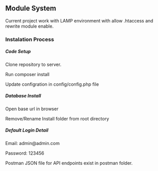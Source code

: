 <h2>Module System</h2>

<p> Current project work with LAMP environment with allow .htaccess and rewrite module enable.</p>

<h3> Instalation Process</h3>

<h5>Code Setup</h5>

<p>Clone repository to server.</p>
<p>Run composer install</p>
<p>Update configration in config/config.php file</p>

<h5>Database Install</h5>

<p>Open base url in browser</p>
<p>Remove/Rename Install folder from root directory</p>

<h5>Default Login Detail</h5>

<p>Email: admin@admin.com</p>
<p>Password: 123456</p>

<p>Postman JSON file for API endpoints exist in postman folder.</p>